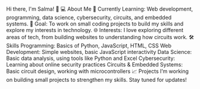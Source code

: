 Hi there, I'm Salma! 👋
💻 About Me
🌱 Currently Learning: Web development, programming, data science, cybersecurity, circuits, and embedded systems.
🎯 Goal: To work on small coding projects to build my skills and explore my interests in technology.
🌐 Interests: I love exploring different areas of tech, from building websites to understanding how circuits work.
🛠️ Skills
Programming: Basics of Python, JavaScript, HTML, CSS
Web Development: Simple websites, basic JavaScript interactivity
Data Science: Basic data analysis, using tools like Python and Excel
Cybersecurity: Learning about online security practices
Circuits & Embedded Systems: Basic circuit design, working with microcontrollers
📈 Projects
I’m working on building small projects to strengthen my skills. Stay tuned for updates!
